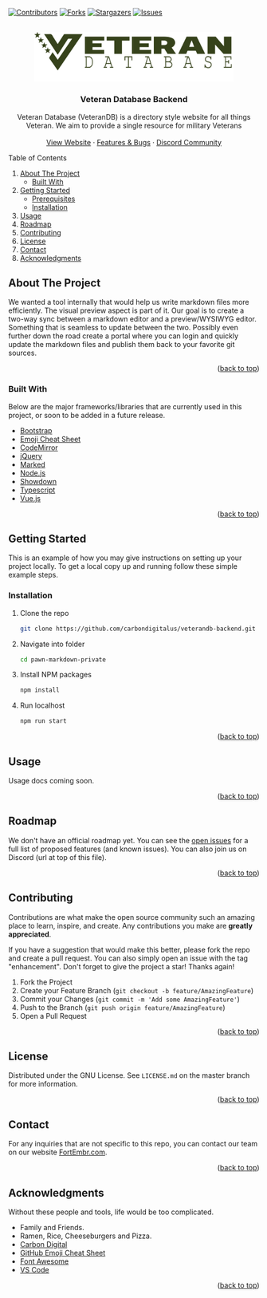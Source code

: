 <div id="top"></div>
<!-- PROJECT SHIELDS -->

[![Contributors][contributors-shield]][contributors-url]
[![Forks][forks-shield]][forks-url]
[![Stargazers][stars-shield]][stars-url]
[![Issues][issues-shield]][issues-url]

<!-- PROJECT LOGO -->
<br />
<div align="center">
  <a href="https://github.com/carbondigitalus/veterandb-backend/">
    <img src="_repo/logo-dark.png" alt="Logo" width="400" height="">
  </a>
  <h3 align="center">Veteran Database Backend</h3>
  <p align="center">
    Veteran Database (VeteranDB) is a directory style website for all things Veteran. We aim to provide a single resource for military Veterans
    <br>
    <br>
    <a href="https://app.veterandb.com" target="_blank">View Website</a>
    ·
    <a href="https://github.com/carbondigitalus/veterandb-backend/issues" target="_blank">Features &amp; Bugs</a>
    ·
    <a href="https://fortembr.com/discord" target="_blank">Discord Community</a>
  </p>
</div>

<!-- TABLE OF CONTENTS -->
<aside>
  <summary>Table of Contents</summary>
  <ol>
    <li>
      <a href="#about-the-project">About The Project</a>
      <ul>
        <li><a href="#built-with">Built With</a></li>
      </ul>
    </li>
    <li>
      <a href="#getting-started">Getting Started</a>
      <ul>
        <li><a href="#prerequisites">Prerequisites</a></li>
        <li><a href="#installation">Installation</a></li>
      </ul>
    </li>
    <li><a href="#usage">Usage</a></li>
    <li><a href="#roadmap">Roadmap</a></li>
    <li><a href="#contributing">Contributing</a></li>
    <li><a href="#license">License</a></li>
    <li><a href="#contact">Contact</a></li>
    <li><a href="#acknowledgments">Acknowledgments</a></li>
  </ol>
</aside>

<!-- ABOUT THE PROJECT -->

## About The Project

We wanted a tool internally that would help us write markdown files more efficiently. The visual preview aspect is part of it. Our goal is to create a two-way sync between a markdown editor and a preview/WYSIWYG editor. Something that is seamless to update between the two. Possibly even further down the road create a portal where you can login and quickly update the markdown files and publish them back to your favorite git sources.

<p align="right">(<a href="#top">back to top</a>)</p>

### Built With

Below are the major frameworks/libraries that are currently used in this project, or soon to be added in a future release.

-   [Bootstrap](https://getbootstrap.com)
-   [Emoji Cheat Sheet](https://github.com/arvida/emoji-cheat-sheet.com)
-   [CodeMirror](http://codemirror.net/)
-   [jQuery](https://jquery.com)
-   [Marked](https://github.com/chjj/marked)
-   [Node.js](https://nodejs.org/)
-   [Showdown](http://showdownjs.github.io/showdown/)
-   [Typescript](http://typescript.com/)
-   [Vue.js](https://vuejs.org/)

<p align="right">(<a href="#top">back to top</a>)</p>

<!-- GETTING STARTED -->

## Getting Started

This is an example of how you may give instructions on setting up your project locally.
To get a local copy up and running follow these simple example steps.

### Installation

1. Clone the repo
    ```sh
    git clone https://github.com/carbondigitalus/veterandb-backend.git
    ```
2. Navigate into folder
    ```sh
    cd pawn-markdown-private
    ```
3. Install NPM packages
    ```sh
    npm install
    ```
4. Run localhost
    ```sh
    npm run start
    ```

<p align="right">(<a href="#top">back to top</a>)</p>

<!-- USAGE EXAMPLES -->

## Usage

Usage docs coming soon.

<!--
_For more examples, please refer to the [Documentation](https://example.com)_
-->

<p align="right">(<a href="#top">back to top</a>)</p>

<!-- ROADMAP -->

## Roadmap

We don't have an official roadmap yet. You can see the [open issues][issues-url] for a full list of proposed features (and known issues). You can also join us on Discord (url at top of this file).

<p align="right">(<a href="#top">back to top</a>)</p>

<!-- CONTRIBUTING -->

## Contributing

Contributions are what make the open source community such an amazing place to learn, inspire, and create. Any contributions you make are **greatly appreciated**.

If you have a suggestion that would make this better, please fork the repo and create a pull request. You can also simply open an issue with the tag "enhancement".
Don't forget to give the project a star! Thanks again!

1. Fork the Project
2. Create your Feature Branch (`git checkout -b feature/AmazingFeature`)
3. Commit your Changes (`git commit -m 'Add some AmazingFeature'`)
4. Push to the Branch (`git push origin feature/AmazingFeature`)
5. Open a Pull Request

<p align="right">(<a href="#top">back to top</a>)</p>

<!-- LICENSE -->

## License

Distributed under the GNU License. See `LICENSE.md` on the master branch for more information.

<p align="right">(<a href="#top">back to top</a>)</p>

<!-- CONTACT -->

## Contact

For any inquiries that are not specific to this repo, you can contact our team on our website [FortEmbr.com](https://fortembr.com/contact).

<p align="right">(<a href="#top">back to top</a>)</p>

<!-- ACKNOWLEDGMENTS -->

## Acknowledgments

Without these people and tools, life would be too complicated.

-   Family and Friends.
-   Ramen, Rice, Cheeseburgers and Pizza.
-   [Carbon Digital](https://carbondigital.us)
-   [GitHub Emoji Cheat Sheet](https://www.webpagefx.com/tools/emoji-cheat-sheet)
-   [Font Awesome](https://fontawesome.com)
-   [VS Code](https://code.visualstudio.com/)

<p align="right">(<a href="#top">back to top</a>)</p>

<!-- MARKDOWN LINKS & IMAGES -->
<!-- https://www.markdownguide.org/basic-syntax/#reference-style-links -->

[contributors-shield]: https://img.shields.io/github/contributors/carbondigitalus/veterandb-backend.svg?style=for-the-badge
[contributors-url]: https://github.com/carbondigitalus/veterandb-backend/graphs/contributors
[forks-shield]: https://img.shields.io/github/forks/carbondigitalus/veterandb-backend.svg?style=for-the-badge
[forks-url]: https://github.com/carbondigitalus/veterandb-backend/network/members
[stars-shield]: https://img.shields.io/github/stars/carbondigitalus/veterandb-backend.svg?style=for-the-badge
[stars-url]: https://github.com/carbondigitalus/veterandb-backend/stargazers
[issues-shield]: https://img.shields.io/github/issues/carbondigitalus/veterandb-backend.svg?style=for-the-badge
[issues-url]: https://github.com/carbondigitalus/veterandb-backend/issues
[license-shield]: https://img.shields.io/github/license/carbondigitalus/veterandb-backend.svg?style=for-the-badge
[license-url]: https://github.com/carbondigitalus/veterandb-backend/blob/master/LICENSE.md
